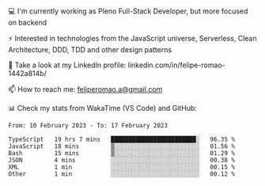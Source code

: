 💻 I'm currently working as Pleno Full-Stack Developer, but more focused on backend

⚡ Interested in technologies from the JavaScript universe, Serverless, Clean Architecture, DDD, TDD and other design patterns

👥 Take a look at my LinkedIn profile: linkedin.com/in/felipe-romao-1442a814b/

📫 How to reach me: feliperomao.a@gmail.com

📊 Check my stats from WakaTime (VS Code) and GitHub:

<!--START_SECTION:waka-->

```text
From: 10 February 2023 - To: 17 February 2023

TypeScript   19 hrs 7 mins   ████████████████████████░   96.35 %
JavaScript   18 mins         ▒░░░░░░░░░░░░░░░░░░░░░░░░   01.56 %
Bash         15 mins         ▒░░░░░░░░░░░░░░░░░░░░░░░░   01.29 %
JSON         4 mins          ░░░░░░░░░░░░░░░░░░░░░░░░░   00.38 %
XML          1 min           ░░░░░░░░░░░░░░░░░░░░░░░░░   00.15 %
Other        1 min           ░░░░░░░░░░░░░░░░░░░░░░░░░   00.12 %
```

<!--END_SECTION:waka-->
